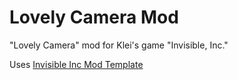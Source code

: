 # Lovely Camera Mod
"Lovely Camera" mod for Klei's game "Invisible, Inc."

Uses [Invisible Inc Mod Template](https://github.com/Psimage/InvIncModTemplate)
